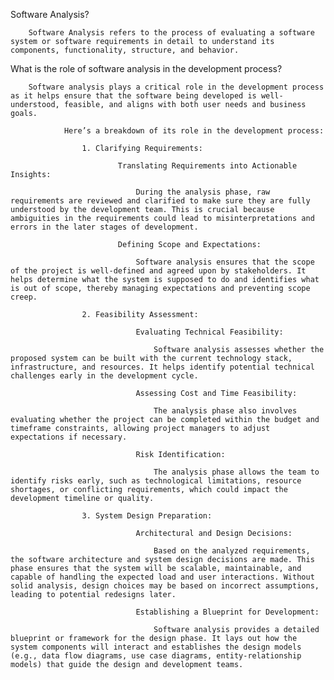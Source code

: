 Software Analysis?

        Software Analysis refers to the process of evaluating a software system or software requirements in detail to understand its components, functionality, structure, and behavior.

What is the role of software analysis in the development process?

        Software analysis plays a critical role in the development process as it helps ensure that the software being developed is well-understood, feasible, and aligns with both user needs and business goals.

                Here’s a breakdown of its role in the development process:

                    1. Clarifying Requirements:

                            Translating Requirements into Actionable Insights:

                                During the analysis phase, raw requirements are reviewed and clarified to make sure they are fully understood by the development team. This is crucial because ambiguities in the requirements could lead to misinterpretations and errors in the later stages of development.

                            Defining Scope and Expectations:

                                Software analysis ensures that the scope of the project is well-defined and agreed upon by stakeholders. It helps determine what the system is supposed to do and identifies what is out of scope, thereby managing expectations and preventing scope creep.
                    
                    2. Feasibility Assessment:

                                Evaluating Technical Feasibility:

                                    Software analysis assesses whether the proposed system can be built with the current technology stack, infrastructure, and resources. It helps identify potential technical challenges early in the development cycle.

                                Assessing Cost and Time Feasibility:

                                    The analysis phase also involves evaluating whether the project can be completed within the budget and timeframe constraints, allowing project managers to adjust expectations if necessary.

                                Risk Identification:

                                    The analysis phase allows the team to identify risks early, such as technological limitations, resource shortages, or conflicting requirements, which could impact the development timeline or quality.
                    
                    3. System Design Preparation:

                                Architectural and Design Decisions:

                                    Based on the analyzed requirements, the software architecture and system design decisions are made. This phase ensures that the system will be scalable, maintainable, and capable of handling the expected load and user interactions. Without solid analysis, design choices may be based on incorrect assumptions, leading to potential redesigns later.

                                Establishing a Blueprint for Development:

                                    Software analysis provides a detailed blueprint or framework for the design phase. It lays out how the system components will interact and establishes the design models (e.g., data flow diagrams, use case diagrams, entity-relationship models) that guide the design and development teams.

